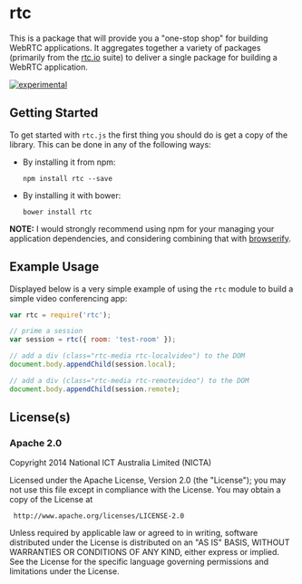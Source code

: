 # rtc

This is a package that will provide you a "one-stop shop" for building
WebRTC applications.  It aggregates together a variety of packages (primarily
from the [rtc.io](https://github.com/rtc-io) suite) to deliver a single
package for building a WebRTC application.

[![experimental](https://img.shields.io/badge/stability-experimental-red.svg)](https://github.com/dominictarr/stability#experimental) 

## Getting Started

To get started with `rtc.js` the first thing you should do is get a copy of the library.  This can be done in any of the following ways:

- By installing it from npm:

  ```
  npm install rtc --save
  ```

- By installing it with bower:

  ```
  bower install rtc
  ```

__NOTE:__ I would strongly recommend using npm for your managing your application dependencies, and considering combining that with [browserify](https://browserify.org).


## Example Usage

Displayed below is a very simple example of using the `rtc` module to build a simple video conferencing app:

```js
var rtc = require('rtc');

// prime a session
var session = rtc({ room: 'test-room' });

// add a div (class="rtc-media rtc-localvideo") to the DOM
document.body.appendChild(session.local);

// add a div (class="rtc-media rtc-remotevideo") to the DOM
document.body.appendChild(session.remote);

```



## License(s)

### Apache 2.0

Copyright 2014 National ICT Australia Limited (NICTA)

   Licensed under the Apache License, Version 2.0 (the "License");
   you may not use this file except in compliance with the License.
   You may obtain a copy of the License at

     http://www.apache.org/licenses/LICENSE-2.0

   Unless required by applicable law or agreed to in writing, software
   distributed under the License is distributed on an "AS IS" BASIS,
   WITHOUT WARRANTIES OR CONDITIONS OF ANY KIND, either express or implied.
   See the License for the specific language governing permissions and
   limitations under the License.
